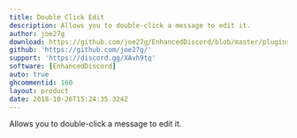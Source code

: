 ```yaml
---
title: Double Click Edit
description: Allows you to double-click a message to edit it.
author: joe27g
download: https://github.com/joe27g/EnhancedDiscord/blob/master/plugins/double_click_edit.js
github: 'https://github.com/joe27g/'
support: 'https://discord.gg/XAvh9tq'
software: [EnhancedDiscord]
auto: true
ghcommentid: 160
layout: product
date: 2018-10-26T15:24:35.324Z
---
```

Allows you to double-click a message to edit it.